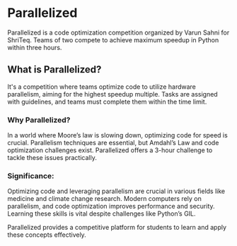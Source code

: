 # Parallelized

Parallelized is a code optimization competition organized by Varun Sahni for ShriTeq. Teams of two compete to achieve maximum speedup in Python within three hours.

## What is Parallelized?

It's a competition where teams optimize code to utilize hardware parallelism, aiming for the highest speedup multiple. Tasks are assigned with guidelines, and teams must complete them within the time limit.

### Why Parallelized?

In a world where Moore’s law is slowing down, optimizing code for speed is crucial. Parallelism techniques are essential, but Amdahl’s Law and code optimization challenges exist. Parallelized offers a 3-hour challenge to tackle these issues practically.

### Significance:

Optimizing code and leveraging parallelism are crucial in various fields like medicine and climate change research. Modern computers rely on parallelism, and code optimization improves performance and security. Learning these skills is vital despite challenges like Python’s GIL.

Parallelized provides a competitive platform for students to learn and apply these concepts effectively.
